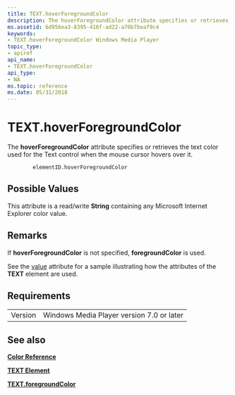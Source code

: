 ```yaml
---
title: TEXT.hoverForegroundColor
description: The hoverForegroundColor attribute specifies or retrieves the text color used for the Text control when the mouse cursor hovers over it.
ms.assetid: 6d956ea3-8395-416f-ad22-a70b7beaf9c4
keywords:
- TEXT.hoverForegroundColor Windows Media Player
topic_type:
- apiref
api_name:
- TEXT.hoverForegroundColor
api_type:
- NA
ms.topic: reference
ms.date: 05/31/2018
---
```


# TEXT.hoverForegroundColor

The **hoverForegroundColor** attribute specifies or retrieves the text color used for the Text control when the mouse cursor hovers over it.

``` syntax
        elementID.hoverForegroundColor
```

## Possible Values

This attribute is a read/write **String** containing any Microsoft Internet Explorer color value.

## Remarks

If **hoverForegroundColor** is not specified, **foregroundColor** is used.

See the [value](text-value.md) attribute for a sample illustrating how the attributes of the **TEXT** element are used.

## Requirements



|                    |                                                      |
|--------------------|------------------------------------------------------|
| Version<br/> | Windows Media Player version 7.0 or later<br/> |



## See also

<dl> <dt>

[**Color Reference**](color-reference.md)
</dt> <dt>

[**TEXT Element**](text-element.md)
</dt> <dt>

[**TEXT.foregroundColor**](text-foregroundcolor.md)
</dt> </dl>

 

 





